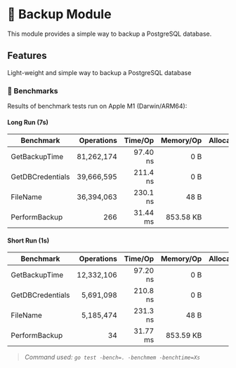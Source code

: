 # 🌟 Backup Module

This module provides a simple way to backup a PostgreSQL database.

## Features

Light-weight and simple way to backup a PostgreSQL database

### 🚀 Benchmarks

Results of benchmark tests run on Apple M1 (Darwin/ARM64):

#### Long Run (7s)

| Benchmark | Operations | Time/Op | Memory/Op | Allocations/Op |
|---|---:|---:|---:|---:|
| GetBackupTime | 81,262,174 | 97.40 ns | 0 B | 0 |
| GetDBCredentials | 39,666,595 | 211.4 ns | 0 B | 0 |
| FileName | 36,394,063 | 230.1 ns | 48 B | 1 |
| PerformBackup | 266 | 31.44 ms | 853.58 KB | 90 |

#### Short Run (1s)

| Benchmark | Operations | Time/Op | Memory/Op | Allocations/Op |
|---|---:|---:|---:|---:|
| GetBackupTime | 12,332,106 | 97.20 ns | 0 B | 0 |
| GetDBCredentials | 5,691,098 | 210.8 ns | 0 B | 0 |
| FileName | 5,185,474 | 231.3 ns | 48 B | 1 |
| PerformBackup | 34 | 31.77 ms | 853.59 KB | 90 |

> *Command used: `go test -bench=. -benchmem -benchtime=Xs`*

